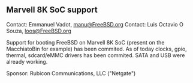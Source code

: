 ## Marvell 8K SoC support

Contact: Emmanuel Vadot, <manu@FreeBSD.org>
Contact: Luis Octavio O Souza, <loos@FreeBSD.org>

Support for booting FreeBSD on Marvell 8K SoC (present on the MacchiatoBin for example)
has been commited.
As of today clocks, gpio, thermal, sdcard/eMMC drivers has been commited.
SATA and USB were already working.

Sponsor: Rubicon Communications, LLC ("Netgate")
